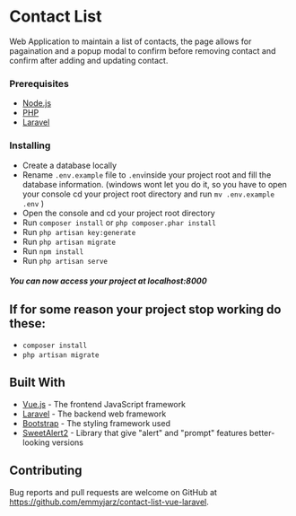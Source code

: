 # Contact List

Web Application to maintain a list of contacts, the page allows for pagaination and a popup modal to confirm before removing contact and confirm after adding and updating contact.

### Prerequisites
- [Node.js](https://nodejs.org)
- [PHP](http://php.net/manual/en/install.php)
- [Laravel](https://laravel.com/docs/5.7)

### Installing
- Create a database locally
- Rename `.env.example` file to `.env`inside your project root and fill the database information.
  (windows wont let you do it, so you have to open your console cd your project root directory and run `mv .env.example .env` )
- Open the console and cd your project root directory
- Run `composer install` or ```php composer.phar install```
- Run `php artisan key:generate` 
- Run `php artisan migrate`
- Run `npm install`
- Run `php artisan serve`

##### You can now access your project at localhost:8000 

## If for some reason your project stop working do these:
- `composer install`
- `php artisan migrate`

## Built With
* [Vue.js](https://vuejs.org) - The frontend JavaScript framework
* [Laravel](https://laravel.com/docs/5.7) - The backend web framework
* [Bootstrap](https://getbootstrap.com/docs/4.4/getting-started/introduction/) - The styling framework used
* [SweetAlert2](https://sweetalert2.github.io/) - Library that give "alert" and "prompt" features better-looking versions

## Contributing
Bug reports and pull requests are welcome on GitHub at https://github.com/emmyjarz/contact-list-vue-laravel.